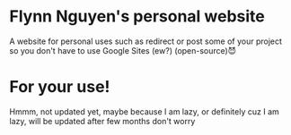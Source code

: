 # Flynn Nguyen's personal website
A website for personal uses such as redirect or post some of your project so you don't have to use Google Sites (ew?) (open-source)😈

# For your use!
Hmmm, not updated yet, maybe because I am lazy, or definitely cuz I am lazy, will be updated after few months don't worry
